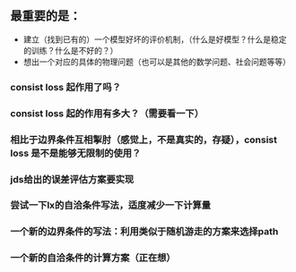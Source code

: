 ## 最重要的是：
+  建立（找到已有的）一个模型好坏的评价机制，（什么是好模型？什么是稳定的训练？什么是不好的？）
+  想出一个对应的具体的物理问题（也可以是其他的数学问题、社会问题等等）

### consist loss 起作用了吗？
### consist loss 起的作用有多大？（需要看一下）
### 相比于边界条件互相掣肘（感觉上，不是真实的，存疑），consist loss 是不是能够无限制的使用？
### jds给出的误差评估方案要实现
### 尝试一下lx的自洽条件写法，适度减少一下计算量


### 一个新的边界条件的写法：利用类似于随机游走的方案来选择path
### 一个新的自洽条件的计算方案（正在想）
